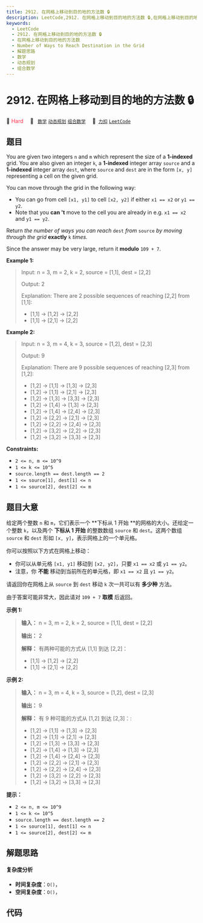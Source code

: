 ```yaml
---
title: 2912. 在网格上移动到目的地的方法数 🔒
description: LeetCode,2912. 在网格上移动到目的地的方法数 🔒,在网格上移动到目的地的方法数,Number of Ways to Reach Destination in the Grid,解题思路,数学,动态规划,组合数学
keywords:
  - LeetCode
  - 2912. 在网格上移动到目的地的方法数 🔒
  - 在网格上移动到目的地的方法数
  - Number of Ways to Reach Destination in the Grid
  - 解题思路
  - 数学
  - 动态规划
  - 组合数学
---
```


# 2912. 在网格上移动到目的地的方法数 🔒

🔴 <font color=#ff334b>Hard</font>&emsp; 🔖&ensp; [`数学`](/tag/math.md) [`动态规划`](/tag/dynamic-programming.md) [`组合数学`](/tag/combinatorics.md)&emsp; 🔗&ensp;[`力扣`](https://leetcode.cn/problems/number-of-ways-to-reach-destination-in-the-grid) [`LeetCode`](https://leetcode.com/problems/number-of-ways-to-reach-destination-in-the-grid)

## 题目

You are given two integers `n` and `m` which represent the size of a
**1-indexed** grid. You are also given an integer `k`, a **1-indexed** integer
array `source` and a **1-indexed** integer array `dest`, where `source` and
`dest` are in the form `[x, y]` representing a cell on the given grid.

You can move through the grid in the following way:

  * You can go from cell `[x1, y1]` to cell `[x2, y2]` if either `x1 == x2` or `y1 == y2`.
  * Note that you **can 't** move to the cell you are already in e.g. `x1 == x2` and `y1 == y2`.

Return _the number of ways you can reach_ `dest` _from_ `source` _by moving
through the grid_ **exactly** `k` _times._

Since the answer may be very large, return it **modulo** `109 + 7`.



**Example 1:**

> Input: n = 3, m = 2, k = 2, source = [1,1], dest = [2,2]
> 
> Output: 2
> 
> Explanation: There are 2 possible sequences of reaching [2,2] from [1,1]:
> - [1,1] -> [1,2] -> [2,2]
> - [1,1] -> [2,1] -> [2,2]

**Example 2:**

> Input: n = 3, m = 4, k = 3, source = [1,2], dest = [2,3]
> 
> Output: 9
> 
> Explanation: There are 9 possible sequences of reaching [2,3] from [1,2]:
> - [1,2] -> [1,1] -> [1,3] -> [2,3]
> - [1,2] -> [1,1] -> [2,1] -> [2,3]
> - [1,2] -> [1,3] -> [3,3] -> [2,3]
> - [1,2] -> [1,4] -> [1,3] -> [2,3]
> - [1,2] -> [1,4] -> [2,4] -> [2,3]
> - [1,2] -> [2,2] -> [2,1] -> [2,3]
> - [1,2] -> [2,2] -> [2,4] -> [2,3]
> - [1,2] -> [3,2] -> [2,2] -> [2,3]
> - [1,2] -> [3,2] -> [3,3] -> [2,3]

**Constraints:**

  * `2 <= n, m <= 10^9`
  * `1 <= k <= 10^5`
  * `source.length == dest.length == 2`
  * `1 <= source[1], dest[1] <= n`
  * `1 <= source[2], dest[2] <= m`


## 题目大意

给定两个整数 `n` 和 `m`，它们表示一个 **下标从 1 开始  **的网格的大小。还给定一个整数 `k`，以及两个 **下标从 1 开始**
的整数数组 `source` 和 `dest`。这两个数组 `source` 和 `dest` 形如 `[x, y]`，表示网格上的一个单元格。

你可以按照以下方式在网格上移动：

  * 你可以从单元格 `[x1, y1]` 移动到 `[x2, y2]`，只要 `x1 == x2` 或 `y1 == y2`。
  * 注意，你 **不能** 移动到当前所在的单元格，即 `x1 == x2` 且 `y1 == y2`。

请返回你在网格上从 `source` 到 `dest` 移动 `k` 次一共可以有 **多少种** 方法。

由于答案可能非常大，因此请对 `109 + 7` **取模** 后返回。



**示例 1:**

> 
> 
> 
> 
> 
> **输入：** n = 3, m = 2, k = 2, source = [1,1], dest = [2,2]
> 
> **输出：** 2
> 
> **解释：** 有两种可能的方式从 [1,1] 到达 [2,2]：
> - [1,1] -> [1,2] -> [2,2]
> - [1,1] -> [2,1] -> [2,2]
> 
> 

**示例 2:**

> 
> 
> 
> 
> 
> **输入：** n = 3, m = 4, k = 3, source = [1,2], dest = [2,3]
> 
> **输出：** 9
> 
> **解释：** 有 9 种可能的方式从 [1,2] 到达 [2,3]：:
> - [1,2] -> [1,1] -> [1,3] -> [2,3]
> - [1,2] -> [1,1] -> [2,1] -> [2,3]
> - [1,2] -> [1,3] -> [3,3] -> [2,3]
> - [1,2] -> [1,4] -> [1,3] -> [2,3]
> - [1,2] -> [1,4] -> [2,4] -> [2,3]
> - [1,2] -> [2,2] -> [2,1] -> [2,3]
> - [1,2] -> [2,2] -> [2,4] -> [2,3]
> - [1,2] -> [3,2] -> [2,2] -> [2,3]
> - [1,2] -> [3,2] -> [3,3] -> [2,3]
> 
> 



**提示：**

  * `2 <= n, m <= 10^9`
  * `1 <= k <= 10^5`
  * `source.length == dest.length == 2`
  * `1 <= source[1], dest[1] <= n`
  * `1 <= source[2], dest[2] <= m`


## 解题思路

#### 复杂度分析

- **时间复杂度**：`O()`，
- **空间复杂度**：`O()`，

## 代码

```javascript

```